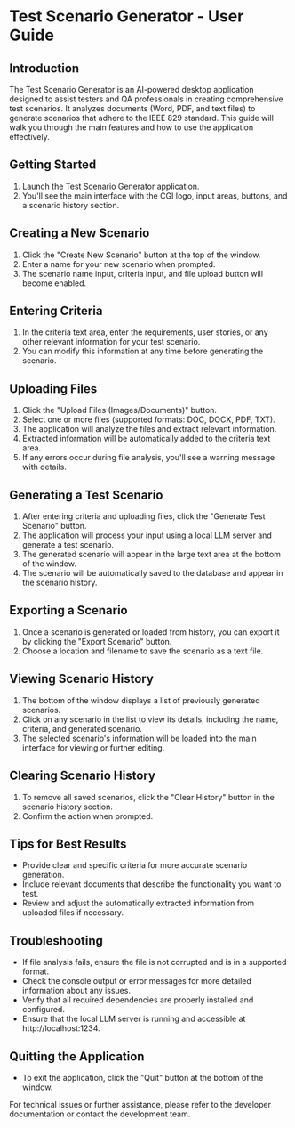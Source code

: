 # Test Scenario Generator - User Guide

## Introduction
The Test Scenario Generator is an AI-powered desktop application designed to assist testers and QA professionals in creating comprehensive test scenarios. It analyzes documents (Word, PDF, and text files) to generate scenarios that adhere to the IEEE 829 standard. This guide will walk you through the main features and how to use the application effectively.

## Getting Started
1. Launch the Test Scenario Generator application.
2. You'll see the main interface with the CGI logo, input areas, buttons, and a scenario history section.

## Creating a New Scenario
1. Click the "Create New Scenario" button at the top of the window.
2. Enter a name for your new scenario when prompted.
3. The scenario name input, criteria input, and file upload button will become enabled.

## Entering Criteria
1. In the criteria text area, enter the requirements, user stories, or any other relevant information for your test scenario.
2. You can modify this information at any time before generating the scenario.

## Uploading Files
1. Click the "Upload Files (Images/Documents)" button.
2. Select one or more files (supported formats: DOC, DOCX, PDF, TXT).
3. The application will analyze the files and extract relevant information.
4. Extracted information will be automatically added to the criteria text area.
5. If any errors occur during file analysis, you'll see a warning message with details.

## Generating a Test Scenario
1. After entering criteria and uploading files, click the "Generate Test Scenario" button.
2. The application will process your input using a local LLM server and generate a test scenario.
3. The generated scenario will appear in the large text area at the bottom of the window.
4. The scenario will be automatically saved to the database and appear in the scenario history.

## Exporting a Scenario
1. Once a scenario is generated or loaded from history, you can export it by clicking the "Export Scenario" button.
2. Choose a location and filename to save the scenario as a text file.

## Viewing Scenario History
1. The bottom of the window displays a list of previously generated scenarios.
2. Click on any scenario in the list to view its details, including the name, criteria, and generated scenario.
3. The selected scenario's information will be loaded into the main interface for viewing or further editing.

## Clearing Scenario History
1. To remove all saved scenarios, click the "Clear History" button in the scenario history section.
2. Confirm the action when prompted.

## Tips for Best Results
- Provide clear and specific criteria for more accurate scenario generation.
- Include relevant documents that describe the functionality you want to test.
- Review and adjust the automatically extracted information from uploaded files if necessary.

## Troubleshooting
- If file analysis fails, ensure the file is not corrupted and is in a supported format.
- Check the console output or error messages for more detailed information about any issues.
- Verify that all required dependencies are properly installed and configured.
- Ensure that the local LLM server is running and accessible at http://localhost:1234.

## Quitting the Application
- To exit the application, click the "Quit" button at the bottom of the window.

For technical issues or further assistance, please refer to the developer documentation or contact the development team.
